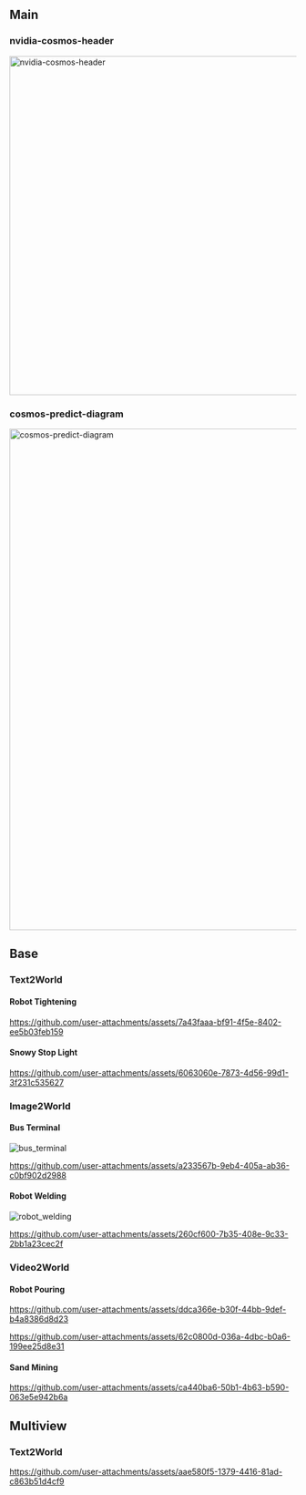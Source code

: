 ## Main

### nvidia-cosmos-header

<img width="1457" height="595" alt="nvidia-cosmos-header" src="https://github.com/user-attachments/assets/25810505-a0f7-44e2-b136-d6e678849e18" />

### cosmos-predict-diagram

<img width="3153" height="880" alt="cosmos-predict-diagram" src="https://github.com/user-attachments/assets/8f436cdd-3d04-46ea-b333-d8e9ccdc6d9c" />

## Base

### Text2World

#### Robot Tightening

https://github.com/user-attachments/assets/7a43faaa-bf91-4f5e-8402-ee5b03feb159

#### Snowy Stop Light

https://github.com/user-attachments/assets/6063060e-7873-4d56-99d1-3f231c535627

### Image2World

#### Bus Terminal

![bus_terminal](https://github.com/user-attachments/assets/c855f468-0577-475d-a2bb-5673b9d8ae91)

https://github.com/user-attachments/assets/a233567b-9eb4-405a-ab36-c0bf902d2988

#### Robot Welding

![robot_welding](https://github.com/user-attachments/assets/648a6623-75f8-4e73-acd5-a76e6b5222f7)

https://github.com/user-attachments/assets/260cf600-7b35-408e-9c33-2bb1a23cec2f

### Video2World

#### Robot Pouring

https://github.com/user-attachments/assets/ddca366e-b30f-44bb-9def-b4a8386d8d23

https://github.com/user-attachments/assets/62c0800d-036a-4dbc-b0a6-199ee25d8e31

#### Sand Mining

https://github.com/user-attachments/assets/ca440ba6-50b1-4b63-b590-063e5e942b6a

## Multiview

### Text2World

https://github.com/user-attachments/assets/aae580f5-1379-4416-81ad-c863b51d4cf9


